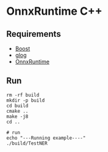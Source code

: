 # OnnxRuntime C++

## Requirements

- [Boost](https://github.com/boostorg/boost/releases)
- [glog](https://github.com/google/glog/releases)
- [OnnxRuntime](https://github.com/microsoft/onnxruntime/releases)

## Run

```shell
rm -rf build
mkdir -p build
cd build
cmake ..
make -j8
cd ..

# run
echo "---Running example----"
./build/TestNER 
```